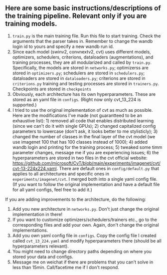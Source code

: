 ## Here are some basic instructions/descriptions of the training pipeline. Relevant only if you are training models.

1. `train.py` is the main training file. Run this file to start training. Check the arguments that the parser takes in. Remember to change the wandb login id to yours and specify a new wandb run id. 
2. Since each model (swinv2, convnextv2, cvt) uses different models, optimizers, schedulers, criterions, dataloaders (augmentations), and training processes, they are all modularized and called by `train.py`. Specifically, the models are stored in `networks.py`; optimizerss are stored in `optimizers.py`; schedulers are stored in `schedulers.py`; dataloaders are stored in `dataloaders.py`; criterions are stored in `criterions.py` training and testing processes are stored in `trainers.py`. Checkpoints are stored in `checkpoints`
3. Obviously, each architecture has its own hyperparameters. These are stored as an yaml file in `configs`. (Right now only cvt_13_224 is supported.)
4. I tried to use the original implementation of cvt as much as possible. Here are the modifications I've made (not guarantteed to be an exhaustive list): 1) removed all code that enables distributed learning (since we can't do it with single GPUs); 2) changed capitalized config parameters to lowercase (don't ask, it looks better to me stylisticly); 3) changed the number of classes in the final layer of the cvt model (we use imagenet 100 that has 100 classes instead of 1000); 4) added wandb login and printing for the training process; 5) tweaked some timm parameter changes, message me if you are experiencing issues; 6) the hyperparameters are stored in two files in the cvt official website: https://github.com/microsoft/CvT/blob/main/experiments/imagenet/cvt/cvt-13-224x224.yaml. There are default ones in `config/default.py` that applies to all architectures and specific ones in `experiments/imagenet/cvt`. I merged both into a single yaml config file. (If you want to follow the original implementation and have a default file for all yaml configs, feel free to add it.)

If you are adding improvements to the architecture, do the following:
1. Add you new architecture in `networks.py`. Don't just change the original implementation in there!
2. If you want to customize optimizers/schedulers/trainers etc., go to the corresponding files and add your own. Again, don't change the original implementations.
3. Add you own yaml config file in `configs`. Copy the config file I created called `cvt_13_224.yaml` and modify hyperparameters there (should be all hyperparameters relevant).
4. You might need to change directory paths depending on where you stored your data and configs.
5. Message me on weichat if there are problems that you can't solve in less than 15min. Call/facetime me if I don't respond.
